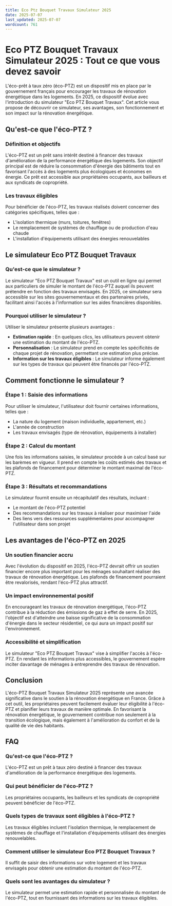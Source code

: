 ```yaml
---
title: Eco Ptz Bouquet Travaux Simulateur 2025
date: 2025-07-07
last_updated: 2025-07-07
wordcount: 761
---
```


# Eco PTZ Bouquet Travaux Simulateur 2025 : Tout ce que vous devez savoir

L'éco-prêt à taux zéro (éco-PTZ) est un dispositif mis en place par le gouvernement français pour encourager les travaux de rénovation énergétique dans les logements. En 2025, ce dispositif évolue avec l'introduction du simulateur "Eco PTZ Bouquet Travaux". Cet article vous propose de découvrir ce simulateur, ses avantages, son fonctionnement et son impact sur la rénovation énergétique.

## Qu'est-ce que l'éco-PTZ ?

### Définition et objectifs

L'éco-PTZ est un prêt sans intérêt destiné à financer des travaux d'amélioration de la performance énergétique des logements. Son objectif principal est de réduire la consommation d'énergie des bâtiments tout en favorisant l'accès à des logements plus écologiques et économes en énergie. Ce prêt est accessible aux propriétaires occupants, aux bailleurs et aux syndicats de copropriété.

### Les travaux éligibles

Pour bénéficier de l'éco-PTZ, les travaux réalisés doivent concerner des catégories spécifiques, telles que :

- L'isolation thermique (murs, toitures, fenêtres)
- Le remplacement de systèmes de chauffage ou de production d'eau chaude
- L'installation d'équipements utilisant des énergies renouvelables

## Le simulateur Eco PTZ Bouquet Travaux

### Qu'est-ce que le simulateur ?

Le simulateur "Eco PTZ Bouquet Travaux" est un outil en ligne qui permet aux particuliers de simuler le montant de l'éco-PTZ auquel ils peuvent prétendre en fonction des travaux envisagés. En 2025, ce simulateur sera accessible sur les sites gouvernementaux et des partenaires privés, facilitant ainsi l'accès à l'information sur les aides financières disponibles.

### Pourquoi utiliser le simulateur ?

Utiliser le simulateur présente plusieurs avantages :

- **Estimation rapide** : En quelques clics, les utilisateurs peuvent obtenir une estimation du montant de l'éco-PTZ.
- **Personnalisation** : Le simulateur prend en compte les spécificités de chaque projet de rénovation, permettant une estimation plus précise.
- **Information sur les travaux éligibles** : Le simulateur informe également sur les types de travaux qui peuvent être financés par l'éco-PTZ.

## Comment fonctionne le simulateur ?

### Étape 1 : Saisie des informations

Pour utiliser le simulateur, l'utilisateur doit fournir certaines informations, telles que :

- La nature du logement (maison individuelle, appartement, etc.)
- L'année de construction
- Les travaux envisagés (type de rénovation, équipements à installer)

### Étape 2 : Calcul du montant

Une fois les informations saisies, le simulateur procède à un calcul basé sur les barèmes en vigueur. Il prend en compte les coûts estimés des travaux et les plafonds de financement pour déterminer le montant maximal de l'éco-PTZ.

### Étape 3 : Résultats et recommandations

Le simulateur fournit ensuite un récapitulatif des résultats, incluant :

- Le montant de l'éco-PTZ potentiel
- Des recommandations sur les travaux à réaliser pour maximiser l'aide
- Des liens vers des ressources supplémentaires pour accompagner l'utilisateur dans son projet

## Les avantages de l'éco-PTZ en 2025

### Un soutien financier accru

Avec l'évolution du dispositif en 2025, l'éco-PTZ devrait offrir un soutien financier encore plus important pour les ménages souhaitant réaliser des travaux de rénovation énergétique. Les plafonds de financement pourraient être revalorisés, rendant l'éco-PTZ plus attractif.

### Un impact environnemental positif

En encourageant les travaux de rénovation énergétique, l'éco-PTZ contribue à la réduction des émissions de gaz à effet de serre. En 2025, l'objectif est d'atteindre une baisse significative de la consommation d'énergie dans le secteur résidentiel, ce qui aura un impact positif sur l'environnement.

### Accessibilité et simplification

Le simulateur "Eco PTZ Bouquet Travaux" vise à simplifier l'accès à l'éco-PTZ. En rendant les informations plus accessibles, le gouvernement espère inciter davantage de ménages à entreprendre des travaux de rénovation.

## Conclusion

L'éco-PTZ Bouquet Travaux Simulateur 2025 représente une avancée significative dans le soutien à la rénovation énergétique en France. Grâce à cet outil, les propriétaires peuvent facilement évaluer leur éligibilité à l'éco-PTZ et planifier leurs travaux de manière optimale. En favorisant la rénovation énergétique, le gouvernement contribue non seulement à la transition écologique, mais également à l'amélioration du confort et de la qualité de vie des habitants.

## FAQ

### Qu'est-ce que l'éco-PTZ ?

L'éco-PTZ est un prêt à taux zéro destiné à financer des travaux d'amélioration de la performance énergétique des logements.

### Qui peut bénéficier de l'éco-PTZ ?

Les propriétaires occupants, les bailleurs et les syndicats de copropriété peuvent bénéficier de l'éco-PTZ.

### Quels types de travaux sont éligibles à l'éco-PTZ ?

Les travaux éligibles incluent l'isolation thermique, le remplacement de systèmes de chauffage et l'installation d'équipements utilisant des énergies renouvelables.

### Comment utiliser le simulateur Eco PTZ Bouquet Travaux ?

Il suffit de saisir des informations sur votre logement et les travaux envisagés pour obtenir une estimation du montant de l'éco-PTZ.

### Quels sont les avantages du simulateur ?

Le simulateur permet une estimation rapide et personnalisée du montant de l'éco-PTZ, tout en fournissant des informations sur les travaux éligibles.